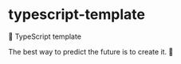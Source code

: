 # typescript-template

🌱 TypeScript template


<!-- INSPIRATIONAL_QUOTE_START -->
The best way to predict the future is to create it.
🐯
<!-- INSPIRATIONAL_QUOTE_END -->

